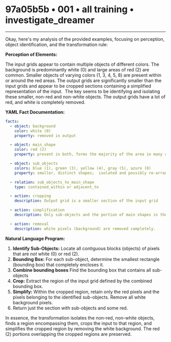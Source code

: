 # 97a05b5b • 001 • all training • investigate_dreamer

---
Okay, here's my analysis of the provided examples, focusing on perception, object identification, and the transformation rule:

**Perception of Elements:**

The input grids appear to contain multiple objects of different colors. The background is predominantly white (0) and large areas of red (2) are common. Smaller objects of varying colors (1, 3, 4, 5, 8) are present within or around the red areas. The output grids are significantly smaller than the input grids and appear to be cropped sections containing a simplified representation of the input.  The key seems to be identifying and isolating these smaller, non-red and non-white objects. The output grids have a lot of red, and white is completely removed.

**YAML Fact Documentation:**



```yaml
facts:
  - object: background
    color: white (0)
    property: removed in output

  - object: main_shape
    color: red (2)
    property: present in both, forms the majority of the area in many cases.

  - object: sub_objects
    colors: blue (1), green (3), yellow (4), gray (5), azure (8)
    property: smaller, distinct shapes;  isolated and possibly re-arranged in output

  - relation: sub_objects_to_main_shape
    type: contained_within or adjacent_to

  - action: cropping
    description: Output grid is a smaller section of the input grid

  - action: simplification
    description: Only sub-objects and the portion of main shapes in the cropped section are shown in the output

  - action: removal
    description: white pixels (background) are removed completely.
```



**Natural Language Program:**

1.  **Identify Sub-Objects:** Locate all contiguous blocks (objects) of pixels that are *not* white (0) or red (2).
2.  **Bounding Box:** For each sub-object, determine the smallest rectangle (bounding box) that completely encloses it.
3. **Combine bounding boxes** Find the bounding box that contains all sub-objects
4.  **Crop:** Extract the region of the input grid defined by the combined bounding box.
5.  **Simplify:** Within the cropped region, retain only the red pixels and the pixels belonging to the identified sub-objects. Remove all white background pixels.
6. Return just the section with sub-objects and some red.

In essence, the transformation isolates the non-red, non-white objects, finds a region encompassing them, crops the input to that region, and simplifies the cropped region by removing the white background. The red (2) portions overlapping the cropped regions are preserved.

